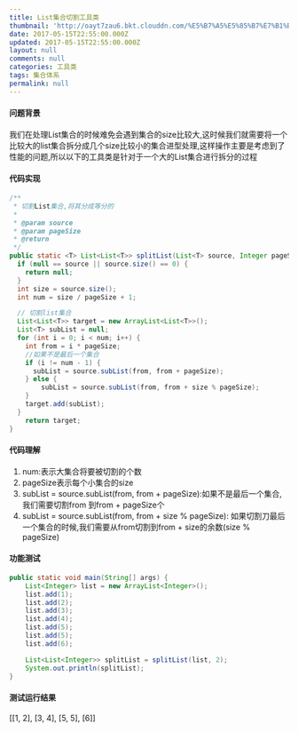 ```yaml
---
title: List集合切割工具类
thumbnail: 'http://oayt7zau6.bkt.clouddn.com/%E5%B7%A5%E5%85%B7%E7%B1%BB.jpg'
date: 2017-05-15T22:55:00.000Z
updated: 2017-05-15T22:55:00.000Z
layout: null
comments: null
categories: 工具类
tags: 集合体系
permalink: null
---
```


#### 问题背景
我们在处理List集合的时候难免会遇到集合的size比较大,这时候我们就需要将一个比较大的list集合拆分成几个size比较小的集合进型处理,这样操作主要是考虑到了性能的问题,所以以下的工具类是针对于一个大的List集合进行拆分的过程
#### 代码实现
```java
/**
 * 切割List集合,将其分成等分的
 *
 * @param source
 * @param pageSize
 * @return
 */
public static <T> List<List<T>> splitList(List<T> source, Integer pageSize) {
  if (null == source || source.size() == 0) {
    return null;
  }
  int size = source.size();
  int num = size / pageSize + 1;

  // 切割list集合
  List<List<T>> target = new ArrayList<List<T>>();
  List<T> subList = null;
  for (int i = 0; i < num; i++) {
    int from = i * pageSize;
    //如果不是最后一个集合
    if (i != num - 1) {
      subList = source.subList(from, from + pageSize);
    } else {
        subList = source.subList(from, from + size % pageSize);
    }
    target.add(subList);
  }
    return target;
}
```
#### 代码理解 ####
1. num:表示大集合将要被切割的个数
2. pageSize表示每个小集合的size
3. subList = source.subList(from, from + pageSize):如果不是最后一个集合,我们需要切割from 到from + pageSize个
4. subList = source.subList(from, from + size % pageSize): 如果切割刀最后一个集合的时候,我们需要从from切割到from + size的余数(size % pageSize)

#### 功能测试 ####
```java
public static void main(String[] args) {
    List<Integer> list = new ArrayList<Integer>();
    list.add(1);
    list.add(2);
    list.add(3);
    list.add(4);
    list.add(5);
    list.add(5);
    list.add(6);

    List<List<Integer>> splitList = splitList(list, 2);
    System.out.println(splitList);
}
```
#### 测试运行结果
[[1, 2], [3, 4], [5, 5], [6]]
